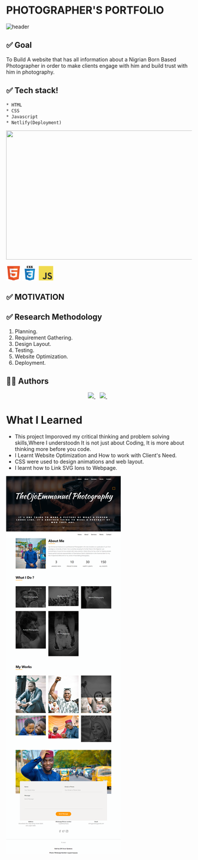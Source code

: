 #  PHOTOGRAPHER'S PORTFOLIO

![header](https://capsule-render.vercel.app/api?type=wave&color=gradient&height=300&section=header&text=Photographer%20Portfolio&fontSize=60)

## ✅ Goal
To Build A website that has all information about a Nigrian Born Based Photographer in order to make clients engage with him and build trust with him in photography.

## ✅ Tech stack!
	* HTML
    * CSS
    * Javascript
    * Netlify(Deployment)
    
  
   
   <img src="https://github.com/Gift-Ojeabulu/TheOjoEmmanuelPhotographyWebsite/blob/main/ezgif.com-gif-maker.gif" width="660" height="350"/>
    
<code><img height="40" src="https://raw.githubusercontent.com/devicons/devicon/master/icons/html5/html5-original.svg" title="html5"></code>
<code><img height="40" src="https://raw.githubusercontent.com/devicons/devicon/master/icons/css3/css3-original-wordmark.svg" title="css3"></code>
<code><img height="40" src="https://raw.githubusercontent.com/devicons/devicon/master/icons/javascript/javascript-original.svg" title="javascript"></code>


## ✅ MOTIVATION



## ✅ Research Methodology
1. Planning.
2. Requirement Gathering.
3. Design Layout.
4. Testing.
5. Website Optimization.
6. Deployment.



## 🙋‍♀️ Authors

<p align='center'>
<a href="mailto:giftoscart@gmail.com">
  <img src="https://img.shields.io/badge/email-%23D14836.svg?&style=for-the-badge&logo=gmail&logoColor=white" />
</a>&nbsp;&nbsp;
  <a href="https://www.linkedin.com/in/gift-ojabu/">
  <img src="https://img.shields.io/badge/linkedin-%230077B5.svg?&style=for-the-badge&logo=linkedin&logoColor=white" />
</a>&nbsp;&nbsp;


# What I Learned
<ul>
    <li>This project Imporoved my critical thinking and problem solving skills,Where I understoodn It is not just about Coding, It is more about thinking more before you code. </li>
    <li>I Learnt Website Optimization and How to work with Client's Need.</li>
    <li> CSS were used to design animations and web layout. </li>
    <li>I learnt how to Link SVG Ions to Webpage.</li>
</ul>















![](https://github.com/Gift-Ojeabulu/TheOjoEmmanuelPhotographyWebsite/blob/main/screenshot-theojoemmanuel.netlify.app-.png)


